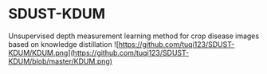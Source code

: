 # SDUST-KDUM
Unsupervised depth measurement learning method for crop disease images based on knowledge distillation
![https://github.com/tuqi123/SDUST-KDUM/KDUM.png](https://github.com/tuqi123/SDUST-KDUM/blob/master/KDUM.png)
